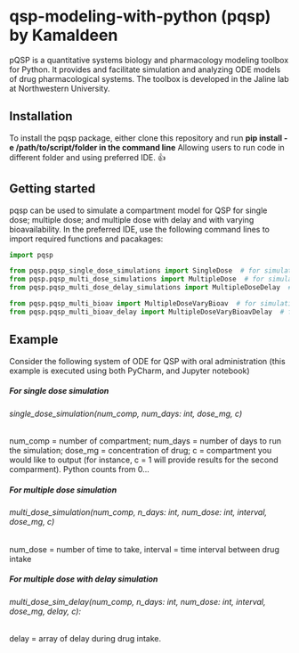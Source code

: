 # qsp-modeling-with-python (pqsp) by Kamaldeen

pQSP is a quantitative systems biology and pharmacology modeling toolbox for Python. It provides and facilitate simulation and analyzing ODE models of drug pharmacological systems. The toolbox is developed in the Jaline lab at Northwestern University.

## Installation
To install the pqsp package, either clone this repository and run **pip install -e /path/to/script/folder in the command line** Allowing users to run code in different folder and using preferred IDE. :+1:



## Getting started
pqsp can be used to simulate a compartment model for QSP for single dose; multiple dose; and multiple dose with delay and with varying bioavailability. In the preferred IDE, use the following command lines to import required functions and pacakages:
``` Python
import pqsp

from pqsp.pqsp_single_dose_simulations import SingleDose  # for simulation and plots of model with single dose
from pqsp.pqsp_multi_dose_simulations import MultipleDose  # for simulation and plots of model with multiple dose
from pqsp.pqsp_multi_dose_delay_simulations import MultipleDoseDelay  # for simulation and plots of model with multiple dose with delay

from pqsp.pqsp_multi_bioav import MultipleDoseVaryBioav  # for simulation and plots of model with varying bioavailability
from pqsp.pqsp_multi_bioav_delay import MultipleDoseVaryBioavDelay  # for simulation and plots of model with delay and varying bioavailability
```

## Example
Consider the following system of ODE for QSP with oral administration (this example is executed using both PyCharm, and Jupyter notebook)


##### For single dose simulation

###### single_dose_simulation(num_comp, num_days: int, dose_mg, c)

num_comp = number of compartment; num_days = number of days to run the simulation; dose_mg = concentration of drug; c = compartment you would like to output (for instance, c = 1 will provide results for the second comparment). Python counts from 0...

##### For multiple dose simulation

###### multi_dose_simulation(num_comp, n_days: int, num_dose: int, interval, dose_mg, c)

num_dose = number of time to take, interval = time interval between drug intake 


##### For multiple dose with delay simulation

###### multi_dose_sim_delay(num_comp, n_days: int, num_dose: int, interval, dose_mg, delay, c):

delay = array of delay during drug intake.
